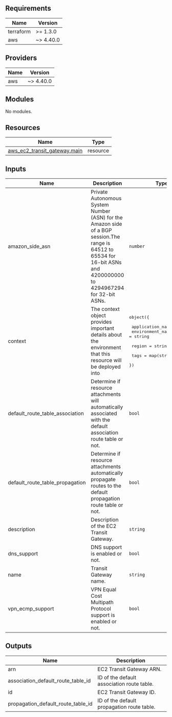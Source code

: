 [comment]: # (BEGIN_TF_DOCS)

## Requirements

| Name | Version |
|------|---------|
| terraform | >= 1.3.0 |
| aws | ~> 4.40.0 |

## Providers

| Name | Version |
|------|---------|
| aws | ~> 4.40.0 |

## Modules

No modules.

## Resources

| Name | Type |
|------|------|
| [aws_ec2_transit_gateway.main](https://registry.terraform.io/providers/hashicorp/aws/latest/docs/resources/ec2_transit_gateway) | resource |

## Inputs

| Name | Description | Type | Default | Required |
|------|-------------|------|---------|:--------:|
| amazon\_side\_asn | Private Autonomous System Number (ASN) for the Amazon side of a BGP session.The range is 64512 to 65534 for 16-bit ASNs and 4200000000 to 4294967294 for 32-bit ASNs. | `number` | `null` | no |
| context | The context object provides important details about the environment that this resource will be deployed into | <pre>object({<br><br>    application_name = string<br>    environment_name = string<br><br>    region = string<br><br>    tags = map(string)<br>  })</pre> | n/a | yes |
| default\_route\_table\_association | Determine if resource attachments will automatically associated with the default association route table or not. | `bool` | `true` | no |
| default\_route\_table\_propagation | Determine if resource attachments automatically propagate routes to the default propagation route table or not. | `bool` | `true` | no |
| description | Description of the EC2 Transit Gateway. | `string` | `null` | no |
| dns\_support | DNS support is enabled or not. | `bool` | `true` | no |
| name | Transit Gateway name. | `string` | n/a | yes |
| vpn\_ecmp\_support | VPN Equal Cost Multipath Protocol support is enabled or not. | `bool` | `true` | no |

## Outputs

| Name | Description |
|------|-------------|
| arn | EC2 Transit Gateway ARN. |
| association\_default\_route\_table\_id | ID of the default association route table. |
| id | EC2 Transit Gateway ID. |
| propagation\_default\_route\_table\_id | ID of the default propagation route table. |

[comment]: # (END_TF_DOCS)